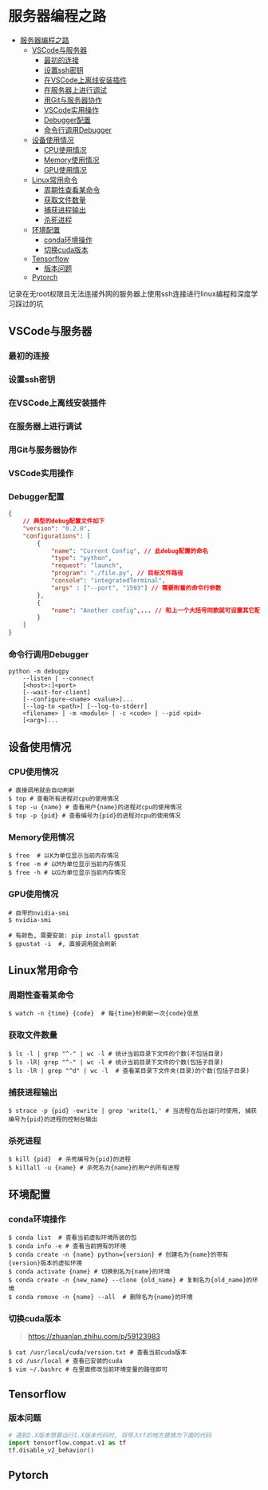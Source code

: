 # 服务器编程之路

- [服务器编程之路](#服务器编程之路)
  - [VSCode与服务器](#vscode与服务器)
    - [最初的连接](#最初的连接)
    - [设置ssh密钥](#设置ssh密钥)
    - [在VSCode上离线安装插件](#在vscode上离线安装插件)
    - [在服务器上进行调试](#在服务器上进行调试)
    - [用Git与服务器协作](#用git与服务器协作)
    - [VSCode实用操作](#vscode实用操作)
    - [Debugger配置](#debugger配置)
    - [命令行调用Debugger](#命令行调用debugger)
  - [设备使用情况](#设备使用情况)
    - [CPU使用情况](#cpu使用情况)
    - [Memory使用情况](#memory使用情况)
    - [GPU使用情况](#gpu使用情况)
  - [Linux常用命令](#linux常用命令)
    - [周期性查看某命令](#周期性查看某命令)
    - [获取文件数量](#获取文件数量)
    - [捕获进程输出](#捕获进程输出)
    - [杀死进程](#杀死进程)
  - [环境配置](#环境配置)
    - [conda环境操作](#conda环境操作)
    - [切换cuda版本](#切换cuda版本)
  - [Tensorflow](#tensorflow)
    - [版本问题](#版本问题)
  - [Pytorch](#pytorch)

记录在无root权限且无法连接外网的服务器上使用ssh连接进行linux编程和深度学习踩过的坑

## VSCode与服务器

### 最初的连接

### 设置ssh密钥

### 在VSCode上离线安装插件

### 在服务器上进行调试

### 用Git与服务器协作

### VSCode实用操作

### Debugger配置

```json
{
    // 典型的debug配置文件如下
    "version": "0.2.0",
    "configurations": [
        {
            "name": "Current Config", // 此debug配置的命名
            "type": "python",
            "request": "launch",
            "program": "./file.py", // 目标文件路径
            "console": "integratedTerminal",
            "args" : ["--port", "1593"] // 需要附着的命令行参数
        },
        {
            "name": "Another config",... // 和上一个大括号同款就可设置其它配置
        }
    ]
}
```

### 命令行调用Debugger

```shell
python -m debugpy
    --listen | --connect
    [<host>:]<port>
    [--wait-for-client]
    [--configure-<name> <value>]...
    [--log-to <path>] [--log-to-stderr]
    <filename> | -m <module> | -c <code> | --pid <pid>
    [<arg>]...
```

## 设备使用情况

### CPU使用情况

```shell
# 直接调用就会自动刷新
$ top # 查看所有进程对cpu的使用情况
$ top -u {name} # 查看用户{name}的进程对cpu的使用情况
$ top -p {pid} # 查看编号为{pid}的进程对cpu的使用情况
```

### Memory使用情况

```shell
$ free  # 以K为单位显示当前内存情况
$ free -m # 以M为单位显示当前内存情况
$ free -h # 以G为单位显示当前内存情况
```

### GPU使用情况

```shell
# 自带的nvidia-smi
$ nvidia-smi
```

```shell
# 有颜色, 需要安装: pip install gpustat
$ gpustat -i  #, 直接调用就会刷新
```

## Linux常用命令

### 周期性查看某命令

```shell
$ watch -n {time} {code}  # 每{time}秒刷新一次{code}信息
```

### 获取文件数量

```shell
$ ls -l | grep "^-" | wc -l # 统计当前目录下文件的个数(不包括目录)
$ ls -lR| grep "^-" | wc -l # 统计当前目录下文件的个数(包括子目录)
$ ls -lR | grep "^d" | wc -l  # 查看某目录下文件夹(目录)的个数(包括子目录)
```

### 捕获进程输出

```shell
$ strace -p {pid} -ewrite | grep 'write(1,' # 当进程在后台运行时使用, 捕获编号为{pid}的进程的控制台输出
```

### 杀死进程

```shell
$ kill {pid}  # 杀死编号为{pid}的进程
$ killall -u {name} # 杀死名为{name}的用户的所有进程  
```

## 环境配置

### conda环境操作

```shell
$ conda list  # 查看当前虚拟环境所装的包
$ conda info -e # 查看当前拥有的环境
$ conda create -n {name} python={version} # 创建名为{name}的带有{version}版本的虚拟环境
$ conda activate {name} # 切换到名为{name}的环境
$ conda create -n {new_name} --clone {old_name} # 复制名为{old_name}的环境
$ conda remove -n {name} --all  # 删除名为{name}的环境
```

### 切换cuda版本

> https://zhuanlan.zhihu.com/p/59123983

```shell
$ cat /usr/local/cuda/version.txt # 查看当前cuda版本
$ cd /usr/local # 查看已安装的cuda
$ vim ~/.bashrc # 在里面修改当前环境变量的路径即可
```

## Tensorflow

### 版本问题

```py
# 遇到2.X版本想要运行1.X版本代码时, 将导入tf的地方替换为下面的代码
import tensorflow.compat.v1 as tf
tf.disable_v2_behavior()
```

## Pytorch